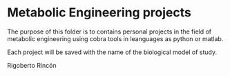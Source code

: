 # Metabolic Engineering projects

The purpose of this folder is to contains personal projects in the field of 
metabolic engineering using cobra tools in leanguages as python or matlab.

Each project will be saved with the name of the biological model of study.

Rigoberto Rincón
